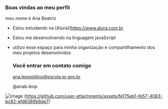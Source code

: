 ### Boas vindas ao meu perfil

meu nome é Ana Beatriz 

- Estou estudando na [Alura](https://www.alura.com.br
- Estou me desenvolvendo na linguagem javaScript
- utilizo esse espaço para minha organização e compartilhamento dos meu projetos desenvolvidos

  ### Você entrar em contato comigo

  ana.leopoldino@escola.pr.gov.br

  @anab.leop

![image](https://github.com/user-attachments/assets/aa67678a-5e13-4b80-aaab-1dac13d1929c)
 (https://github.com/user-attachments/assets/fe175eb1-fe57-4083-bc82-efd6389b8de7)

